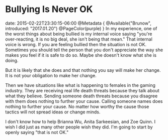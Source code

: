 # Bullying Is Never OK
date: 2015-02-22T23:30:15-06:00
@Metadata {
  @Available("Brunow", introduced: "2017.01.20")
  @PageColor(purple)
}
In my experience, one of the worst things about being bullied is my internal voice saying "you're over-reacting, it is no big deal, she isn't being that mean." That internal voice is wrong. If you are feeling bullied then the situation is not OK. Sometimes you should tell the person that you don't appreciate the way she makes you feel if it is safe to do so. Maybe she doesn't know what she is doing.

But it is likely that she does and that nothing you say will make her change. It is not your obligation to make her change.

Then we have situations like what is happening to females in the gaming industry. They are receiving real life death threats because they talk about what they believe. Sending someone death threats because you disagree with them does nothing to further your cause. Calling someone names does nothing to further your cause. No matter how worthy the cause those tactics will not spread ideas or change minds. 

I don't know how to help Brianna Wu, Anita Sarkeesian, and Zoe Quinn. I wish I did just as many other people wish they did. I'm going to start by openly saying "that is not OK."
